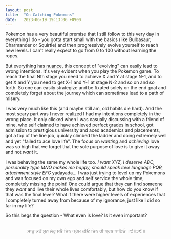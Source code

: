 ```yaml
---
layout: post
title:  "On Catching Pokemons"
date:   2023-06-19 19:13:06 +0900
---
```


Pokemon has a very beautiful premise that I still follow to this very day in everything I do - you gotta start small with the basics (like Bulbasaur, Charmander or Squirtle) and then progressively evolve yourself to reach new levels. I can't really expect to go from 0 to 100 without learning the ropes.

But everything has [nuance](/2023/06/10/on-nuance.html), this concept of "evolving" can easily lead to wrong intentions. It's very evident when you play the Pokemon game. To reach the final Nth stage you need to achieve X and Y at stage N-1, and to get X and Y you need to get X-1 and Y-1 at stage N-2 and so on and so forth. So one can easily strategize and be fixated solely on the end goal and completely forget about the journey which can sometimes lead to a path of misery.

I was very much like this (and maybe still am, old habits die hard). And the most scary part was I never realized I had my intentions completely in the wrong place. It only clicked when I was casually discussing with a friend of mine, who self claimed to have achieved perfect grades in school, got admission to prestigious university and aced academics and placements, got a top of the line job, quickly climbed the ladder and doing extremely well and yet "failed to ace love life". The focus on *wanting* and *achieving*  love was so high that we forget that the sole purpose of love is to give it away and not *want* it.

I was behaving the same my whole life too. *I want XYZ, I deserve ABC, personality type MNO makes me happy, should speak love language PQR, attachment style EFG* yadayada... I was just trying to level up my Pokemons and was focused on my own ego and self service the whole time, completely missing the point! One could argue that they can find someone they *want* and live their whole lives comfortably, but how do you know if that was the final level? What if there were higher levels of experiences that I completely turned away from because of my ignorance, just like I did so far in my life?

So this begs the question - What even is love? Is it even important?
<br /><br />

<p style="color:gray;text-align:center;">
ਸਾਚੁ ਕਹੋਂ ਸੁਨ ਲੇਹੁ ਸਭੈ ਜਿਨ ਪ੍ਰੇਮ ਕੀਓ ਤਿਨ ਹੀ ਪ੍ਰਭ ਪਾਇਓ ॥੯॥੨੯॥
</p>